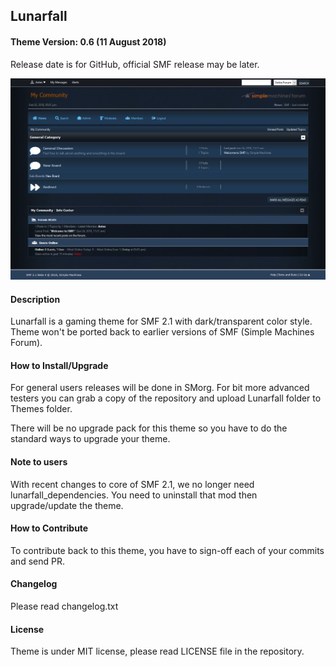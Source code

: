 ## Lunarfall

#### Theme Version: 0.6 (11 August 2018)
Release date is for GitHub, official SMF release may be later.

<img src="https://raw.githubusercontent.com/Antes/Lunarfall/master/Lunarfall/images/preview.png">

#### Description
Lunarfall is a gaming theme for SMF 2.1 with dark/transparent color style. Theme won't be ported back to earlier versions of SMF (Simple Machines Forum).

#### How to Install/Upgrade
For general users releases will be done in SMorg. For bit more advanced testers you can grab a copy of the repository and upload Lunarfall folder to Themes folder.

There will be no upgrade pack for this theme so you have to do the standard ways to upgrade your theme.

#### Note to users
With recent changes to core of SMF 2.1, we no longer need lunarfall_dependencies. You need to uninstall that mod then upgrade/update the theme.

#### How to Contribute
To contribute back to this theme, you have to sign-off each of your commits and send PR.

#### Changelog
Please read changelog.txt

#### License
Theme is under MIT license, please read LICENSE file in the repository.
